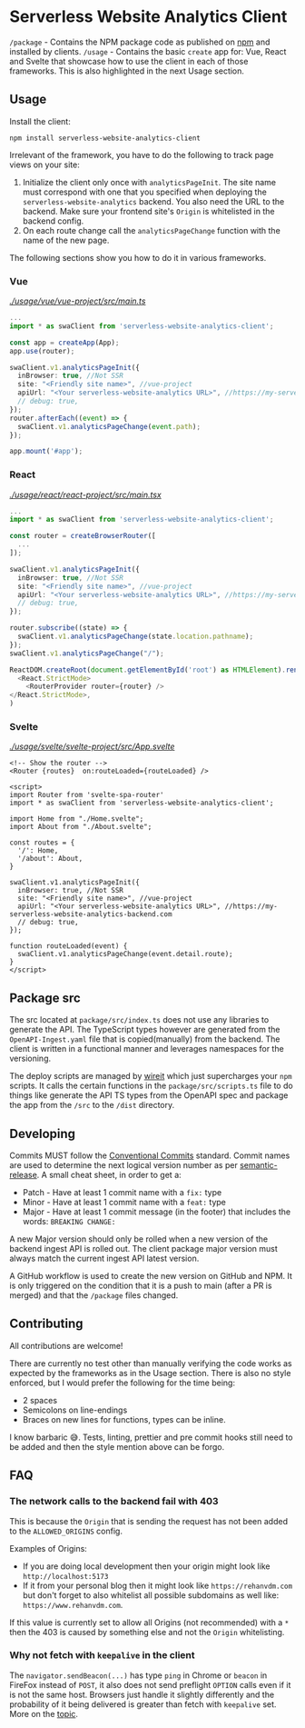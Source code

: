 # Serverless Website Analytics Client

`/package` - Contains the NPM package code as published on [npm](https://www.npmjs.com/package/serverless-website-analytics-client)
and installed by clients.
`/usage` - Contains the basic `create` app for: Vue, React and Svelte that showcase how to use the client in each of
those frameworks. This is also highlighted in the next Usage section.

## Usage

Install the client:
```
npm install serverless-website-analytics-client
```

Irrelevant of the framework, you have to do the following to track page views on your site:

1. Initialize the client only once with `analyticsPageInit`. The site name must correspond with one that you specified
when deploying the `serverless-website-analytics` backend. You also need the URL to the backend. Make sure your frontend
site's `Origin` is whitelisted in the backend config.
2. On each route change call the `analyticsPageChange` function with the name of the new page.

The following sections show you how to do it in various frameworks.

### Vue

[_./usage/vue/vue-project/src/main.ts_](https://github.com/rehanvdm/serverless-website-analytics-client/blob/master/usage/vue/vue-project/src/main.ts)
```typescript
...
import * as swaClient from 'serverless-website-analytics-client';

const app = createApp(App);
app.use(router);

swaClient.v1.analyticsPageInit({
  inBrowser: true, //Not SSR
  site: "<Friendly site name>", //vue-project
  apiUrl: "<Your serverless-website-analytics URL>", //https://my-serverless-website-analytics-backend.com
  // debug: true,
});
router.afterEach((event) => {
  swaClient.v1.analyticsPageChange(event.path);
});

app.mount('#app');
```

### React

[_./usage/react/react-project/src/main.tsx_](https://github.com/rehanvdm/serverless-website-analytics-client/blob/master/usage/react/react-project/src/main.tsx)
```typescript
...
import * as swaClient from 'serverless-website-analytics-client';

const router = createBrowserRouter([
  ...
]);

swaClient.v1.analyticsPageInit({
  inBrowser: true, //Not SSR
  site: "<Friendly site name>", //vue-project
  apiUrl: "<Your serverless-website-analytics URL>", //https://my-serverless-website-analytics-backend.com
  // debug: true,
});

router.subscribe((state) => {
  swaClient.v1.analyticsPageChange(state.location.pathname);
});
swaClient.v1.analyticsPageChange("/");

ReactDOM.createRoot(document.getElementById('root') as HTMLElement).render(
  <React.StrictMode>
    <RouterProvider router={router} />
</React.StrictMode>,
)
```

### Svelte

[_./usage/svelte/svelte-project/src/App.svelte_](https://github.com/rehanvdm/serverless-website-analytics-client/blob/master/usage/svelte/svelte-project/src/App.svelte)
```sveltehtml
<!-- Show the router -->
<Router {routes}  on:routeLoaded={routeLoaded} />

<script>
import Router from 'svelte-spa-router'
import * as swaClient from 'serverless-website-analytics-client';

import Home from "./Home.svelte";
import About from "./About.svelte";

const routes = {
  '/': Home,
  '/about': About,
}

swaClient.v1.analyticsPageInit({
  inBrowser: true, //Not SSR
  site: "<Friendly site name>", //vue-project
  apiUrl: "<Your serverless-website-analytics URL>", //https://my-serverless-website-analytics-backend.com
  // debug: true,
});

function routeLoaded(event) {
  swaClient.v1.analyticsPageChange(event.detail.route);
}
</script>
```

## Package src

The src located at `package/src/index.ts` does not use any libraries to generate the API. The TypeScript types however
are generated from the `OpenAPI-Ingest.yaml` file that is copied(manually) from the backend. The client is written in a
functional manner and leverages namespaces for the versioning.

The deploy scripts are managed by [wireit](https://github.com/google/wireit) which just supercharges your `npm` scripts.
It calls the certain functions in the `package/src/scripts.ts` file to do things like generate the API TS types from the
OpenAPI spec and package the app from the `/src` to the `/dist` directory.

## Developing

Commits MUST follow the [Conventional Commits](https://gist.github.com/Zekfad/f51cb06ac76e2457f11c80ed705c95a3) standard.
Commit names are used to determine the next logical version number as per [semantic-release](https://github.com/semantic-release/semantic-release).
A small cheat sheet, in order to get a:
- Patch - Have at least 1 commit name with a `fix:` type
- Minor - Have at least 1 commit name with a `feat:` type
- Major - Have at least 1 commit message (in the footer) that includes the words: `BREAKING CHANGE: `

A new Major version should only be rolled when a new version of the backend ingest API is rolled out. The client package
major version must always match the current ingest API latest version.

A GitHub workflow is used to create the new version on GitHub and NPM. It is only triggered on the condition that it
is a push to main (after a PR is merged) and that the `/package` files changed.

## Contributing

All contributions are welcome!

There are currently no test other than manually verifying the code works as expected
by the frameworks as in the Usage section. There is also no style enforced, but I would prefer the following for the
time being:
- 2 spaces
- Semicolons on line-endings
- Braces on new lines for functions, types can be inline.

I know barbaric 😅. Tests, linting, prettier and pre commit hooks still need to be added and then the style
mention above can be forgo.

## FAQ

### The network calls to the backend fail with 403

This is because the `Origin` that is sending the request has not been added to the `ALLOWED_ORIGINS` config.

Examples of Origins:
- If you are doing local development then your origin might look like `http://localhost:5173`
- If it from your personal blog then it might look like `https://rehanvdm.com` but don't forget to also whitelist all
possible subdomains as well like: `https://www.rehanvdm.com`.

If this value is currently set to allow all Origins (not recommended) with a `*` then the 403 is caused by something
else and not the `Origin` whitelisting.

### Why not fetch with `keepalive` in the client

The `navigator.sendBeacon(...)` has type `ping` in Chrome or `beacon` in FireFox instead of `POST`, it also does
not send preflight `OPTION` calls even if it is not the same host. Browsers just handle it slightly differently
and the probability of it being delivered is greater than fetch with `keepalive` set.
More on the [topic](https://medium.com/fiverr-engineering/benefits-of-sending-analytical-information-with-sendbeacon-a959cb206a7a).

